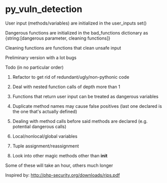 # py_vuln_detection

User input (methods/variables) are initialized in the user_inputs set()

Dangerous functions are initialized in the bad_functions dictionary as {string:[dangerous parameter, cleaning functions]}

Cleaning functions are functions that clean unsafe input

Preliminary version with a lot bugs


Todo (in no particular order)

1. Refactor to get rid of redundant/ugly/non-pythonic code

2. Deal with nested function calls of depth more than 1

3. Functions that return user input can be treated as dangerous variables

4. Duplicate method names may cause false positives (last one declared is the one that's actually defined)

5. Dealing with method calls before said methods are declared (e.g. potential dangerous calls)

6. Local/nonlocal/global variables

7. Tuple assignment/reassignment

8. Look into other magic methods other than __init__


Some of these will take an hour, others much longer

Inspired by: http://php-security.org/downloads/rips.pdf
